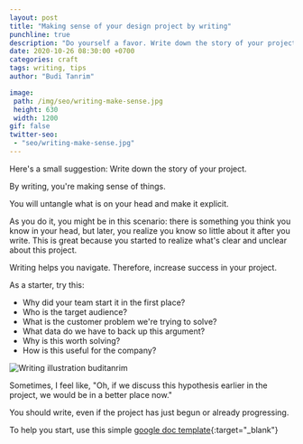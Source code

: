 ```yaml
---
layout: post
title: "Making sense of your design project by writing"
punchline: true
description: "Do yourself a favor. Write down the story of your project."
date: 2020-10-26 08:30:00 +0700
categories: craft
tags: writing, tips
author: "Budi Tanrim"

image:
 path: /img/seo/writing-make-sense.jpg
 height: 630
 width: 1200
gif: false
twitter-seo: 
 - "seo/writing-make-sense.jpg"
---
```


Here's a small suggestion: Write down the story of your project.

By writing, you're making sense of things.

You will untangle what is on your head and make it explicit.

As you do it, you might be in this scenario: there is something you think you know in your head, but later, you realize you know so little about it after you write. This is great because you started to realize what's clear and unclear about this project.

Writing helps you navigate. Therefore, increase success in your project.

As a starter, try this:
- Why did your team start it in the first place?
- Who is the target audience?
- What is the customer problem we're trying to solve?
- What data do we have to back up this argument?
- Why is this worth solving?
- How is this useful for the company?

<div class="img-wrapper m-b-m">
    <img src="https://buditanrim.co/img/post/2020/10/writing-design-story.jpg" alt="Writing illustration buditanrim" class="illustration small" />
</div>
<media:content url="https://buditanrim.co/img/post/2020/10/writing-design-story.jpg" medium="image" />

Sometimes, I feel like, "Oh, if we discuss this hypothesis earlier in the project, we would be in a better place now."

You should write, even if the project has just begun or already progressing.

To help you start, use this simple [google doc template][google-doc]{:target="_blank"} 

[google-doc]: https://docs.google.com/document/d/1phZi-ot6WYqQSzJ2br_QlGBjRAXUmCWCcjrlgQqXxzo/edit?usp=sharing


